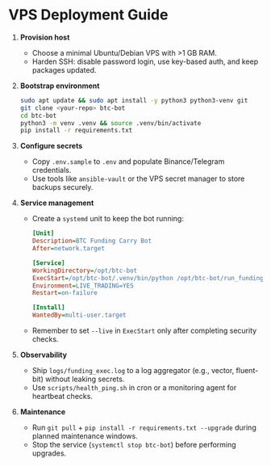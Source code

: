 # VPS Deployment Guide

1. **Provision host**
   - Choose a minimal Ubuntu/Debian VPS with >1 GB RAM.
   - Harden SSH: disable password login, use key-based auth, and keep packages updated.

2. **Bootstrap environment**
   ```bash
   sudo apt update && sudo apt install -y python3 python3-venv git
   git clone <your-repo> btc-bot
   cd btc-bot
   python3 -m venv .venv && source .venv/bin/activate
   pip install -r requirements.txt
   ```

3. **Configure secrets**
   - Copy `.env.sample` to `.env` and populate Binance/Telegram credentials.
   - Use tools like `ansible-vault` or the VPS secret manager to store backups securely.

4. **Service management**
   - Create a `systemd` unit to keep the bot running:
     ```ini
     [Unit]
     Description=BTC Funding Carry Bot
     After=network.target

     [Service]
     WorkingDirectory=/opt/btc-bot
     ExecStart=/opt/btc-bot/.venv/bin/python /opt/btc-bot/run_funding_exec.py
     Environment=LIVE_TRADING=YES
     Restart=on-failure

     [Install]
     WantedBy=multi-user.target
     ```
   - Remember to set `--live` in `ExecStart` only after completing security checks.

5. **Observability**
   - Ship `logs/funding_exec.log` to a log aggregator (e.g., vector, fluent-bit) without leaking secrets.
   - Use `scripts/health_ping.sh` in cron or a monitoring agent for heartbeat checks.

6. **Maintenance**
   - Run `git pull` + `pip install -r requirements.txt --upgrade` during planned maintenance windows.
   - Stop the service (`systemctl stop btc-bot`) before performing upgrades.
